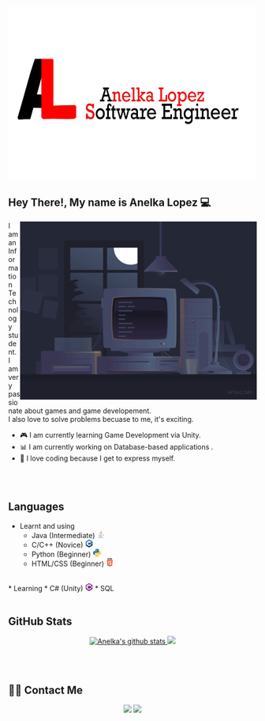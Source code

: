 <img src="logo.png" alt="Logo" height="350"/> </br>

## Hey There!, My name is Anelka Lopez :computer:

<img alt="Night Coding" src="night_code.gif" align="right" height="360"/>
I am an Information Technology student. </br>
I am very passionate about games and game developement. </br>
I also love to solve problems becuase to me, it's exciting. </br>

* :video_game: I am currently learning Game Development via Unity.
* :bar_chart: I am currently working on Database-based applications .
* :stars: I love coding because I get to express myself.
</br>
</br>

## Languages
* Learnt and using
  * Java (Intermediate) <img src="icons/java_16x16.png" alt="Java">
  * C/C++ (Novice) <img src="icons/cpp_16x16.png" alt="C++">
  * Python (Beginner) <img src="icons/python_16x16.png" alt="Python">
  * HTML/CSS (Beginner) <img src="icons/html_16x16.png" alt="HTML">
</br>
* Learning
  * C# (Unity) <img src="icons/csharp_16x16.png" alt="C#">
  * SQL
</br>
</br>

## GitHub Stats
<p align="center">
<a href="https://github.com/phantomdsyt">
    <img height="180em" src="https://github-readme-stats.vercel.app/api?username=phantomdsyt&show_icons=true&theme=tokyonight" alt="Anelka's github stats"/>
    <img height="180em" src="https://github-readme-stats.vercel.app/api/top-langs/?username=phantomdsyt&layout=compact&theme=tokyonight"/>
</a>
</p>
</br>
</br>

## 	🤝🏿 Contact Me
<p align="center">
<a href="https://www.linkedin.com/in/anelka-l-a19b91129/"><img src="https://img.shields.io/badge/Anelka%20Lopez-blue?style=flat&logo=linkedin&labelColor=blue"/></a>
<a href="mailto:anelkalopezbiz@gmail.com"><img src="https://img.shields.io/badge/anelkalopezbiz%40gmail.com-red?style=flat&logo=gmail&labelColor=red"/></a>
</p>
